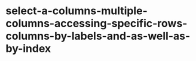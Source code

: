 # select-a-columns-multiple-columns-accessing-specific-rows-columns-by-labels-and-as-well-as-by-index